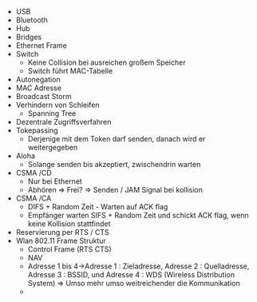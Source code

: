 - USB
- Bluetooth
- Hub
- Bridges
- Ethernet Frame
- Switch
    - Keine Collision bei ausreichen großem Speicher
    - Switch führt MAC-Tabelle
- Autonegation
- MAC Adresse
- Broadcast Storm
- Verhindern von Schleifen
    - Spanning Tree
- Dezentrale Zugriffsverfahren
- Tokepassing
    - Derjenige mit dem Token darf senden, danach wird er weitergegeben
- Aloha
    - Solange senden bis akzeptiert, zwischendrin warten
- CSMA /CD
    - Nur bei Ethernet
    - Abhören ⇒ Frei? ⇒ Senden / JAM Signal bei kollision
- CSMA /CA
    - DIFS + Random Zeit - Warten auf ACK flag
    - Empfänger warten SIFS + Random Zeit und schickt ACK flag, wenn keine Kollision stattfindet
- Reservierung per RTS / CTS
- Wlan 802.11 Frame Struktur
    - Control Frame (RTS CTS)
    - NAV
    - Adresse 1 bis 4→Adresse 1 : Zieladresse, Adresse 2 : Quelladresse, Adresse 3 : BSSID, und Adresse 4 : WDS (Wireless Distribution System) ⇒ Umso mehr umso weitreichender die Kommunikation  
    - 
